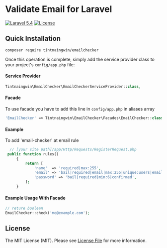 Validate Email for Laravel
=================
[![Laravel 5.4](https://img.shields.io/badge/Laravel-5.4-orange.svg?style=flat-square)](http://laravel.com)
[![License](http://img.shields.io/badge/license-MIT-brightgreen.svg?style=flat-square)](https://tldrlegal.com/license/mit-license)


Quick Installation
------------------

```
composer require tintnaingwin/emailchecker
```

Once this operation is complete, simply add the service provider class to your project's `config/app.php` file:

#### Service Provider
```php
Tintnaingwin\EmailChecker\EmailCheckerServiceProvider::class,
```

#### Facade
To use facade you have to add this line in `config/app.php` in aliases array
```php
'EmailChecker' => Tintnaingwin\EmailChecker\Facades\EmailChecker::class,
```

#### Example
To add 'email-checker' at email rule
```php
  // [your site path]/app/Http/Requests/RegisterRequest.php
 public function rules()
     {
         return [
             'name'  => 'required|max:255',
             'email' => 'bail|required|email|max:255|unique:users|email_checker',
             'password' => 'bail|required|min:6|confirmed',
         ];
     }
```

#### Example Usage With Facade
 
 ```php
 // reture boolean
 EmailChecker::check('me@example.com');
```


## License

The MIT License (MIT). Please see [License File](https://github.com/tintnaingwinn/email-checker/blob/master/LICENSE.md) for more information.

